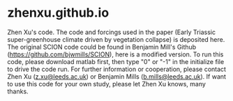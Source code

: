 # zhenxu.github.io
Zhen Xu's code.
The code and forcings used in the paper (Early Triassic super-greenhouse climate driven by vegetation collapse) is deposited here.
The original SCION code could be found in Benjamin Mill's Github (https://github.com/bjwmills/SCION), here is a modified version.
To run this code, please download matlab first, then type "0" or "-1" in the initialize file to drive the code run.
For further information or cooperation, please contact Zhen Xu (z.xu@leeds.ac.uk) or Benjamin Mills (b.mills@leeds.ac.uk).
If want to use this code for your own study, please let Zhen Xu knows, many thanks.
